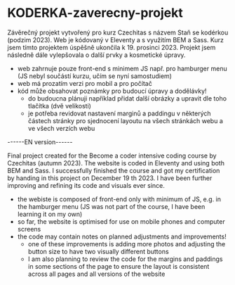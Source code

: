 # KODERKA-zaverecny-projekt

Závěrečný projekt vytvořený pro kurz Czechitas s názvem Staň se kodérkou (podzim 2023). Web je kódovaný v Eleventy a s využitím BEM a Sass.
Kurz jsem tímto projektem úspěšně ukončila k 19. prosinci 2023. Projekt jsem následně dále vylepšovala o další prvky a kosmetické úpravy.

- web zahrnuje pouze front-end s minimem JS např. pro hamburger menu (JS nebyl součástí kurzu, učím se nyní samostudiem)
- web má prozatím verzi pro mobil a pro počítač
- kód může obsahovat poznámky pro budoucí úpravy a dodělávky!
    - do budoucna plánuji například přidat další obrázky a upravit dle toho tlačítka (dvě velikosti)
    - je potřeba revidovat nastavení marginů a paddingu v některých částech stránky pro sjednocení layoutu na všech stránkách webu a ve všech verzích webu

------EN version------

Final project created for the Become a coder intensive coding course by Czechitas (autumn 2023). The website is coded in Eleventy and using both BEM and Sass. I successfully finished the course and got my certification by handing in this project on December 19 th 2023. I have been further improving and refining its code and visuals ever since.

- the webiste is composed of front-end only with minimum of JS, e.g. in the hamburger menu (JS was not part of the course, I have been learning it on my own)
- so far, the website is optimised for use on mobile phones and computer screens
- the code may contain notes on planned adjustments and improvements!
    - one of these improvements is adding more photos and adjusting the button size to have two visually different buttons
    - I am also planning to review the code for the margins and paddings in some sections of the page to ensure the layout is consistent across all pages and all versions of the website